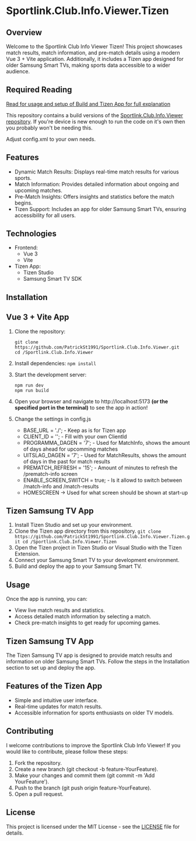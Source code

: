 # Sportlink.Club.Info.Viewer.Tizen

## Overview
Welcome to the Sportlink Club Info Viewer Tizen! This project showcases match results, match information, and pre-match details using a modern Vue 3 + Vite application. Additionally, it includes a Tizen app designed for older Samsung Smart TVs, making sports data accessible to a wider audience.

## Required Reading 
[Read for usage and setup of Build and Tizen App for full explanation](https://patrickst1991.github.io/Sportlink.Club.Info.Viewer/)

This repository contains a build versions of the [Sportlink.Club.Info.Viewer repository](https://github.com/PatrickSt1991/Sportlink.Club.Info.Viewer).
If you're device is new enough to run the code on it's own then you probably won't be needing this.

Adjust config.xml to your own needs.

## Features
 - Dynamic Match Results: Displays real-time match results for various sports.
 - Match Information: Provides detailed information about ongoing and upcoming matches.
 - Pre-Match Insights: Offers insights and statistics before the match begins.
 - Tizen Support: Includes an app for older Samsung Smart TVs, ensuring accessibility for all users.

## Technologies
 - Frontend:
   - Vue 3
   - Vite
 - Tizen App:
   - Tizen Studio
   - Samsung Smart TV SDK

## Installation
## Vue 3 + Vite App
 1. Clone the repository:
    ```
    git clone https://github.com/PatrickSt1991/Sportlink.Club.Info.Viewer.git
    cd /Sportlink.Club.Info.Viewer
    ```
 2. Install dependencies:
    ```npm install```
 3. Start the development server:
    ```
    npm run dev
    npm run build
    ```
    
 5. Open your browser and navigate to http://localhost:5173 **(or the specified port in the terminal)** to see the app in action!
 6. Change the settings in config.js
    - BASE_URL = './'; - Keep as is for Tizen app
    - CLIENT_ID = ''; - Fill with your own ClientId
    - PROGRAMMA_DAGEN = '7'; - Used for MatchInfo, shows the amount of days ahead for upcomming matches
    - UITSLAG_DAGEN = '7'; - Used for MatchResults, shows the amount of days in the past for match results
    - PREMATCH_REFRESH = '15'; - Amount of minutes to refresh the /prematch-info screen
    - ENABLE_SCREEN_SWITCH = true; - Is it allowd to switch between /match-info and /match-results
    - HOMESCREEN -> Used for what screen should be shown at start-up

## Tizen Samsung TV App
 1. Install Tizen Studio and set up your environment.
 2. Clone the Tizen app directory from this repository.
    `git clone https://github.com/PatrickSt1991/Sportlink.Club.Info.Viewer.Tizen.git
    cd /Sportlink.Club.Info.Viewer.Tizen`
 3. Open the Tizen project in Tizen Studio or Visual Studio with the Tizen Extension.
 4. Connect your Samsung Smart TV to your development environment.
 5. Build and deploy the app to your Samsung Smart TV.

## Usage
Once the app is running, you can:

 - View live match results and statistics.
 - Access detailed match information by selecting a match.
 - Check pre-match insights to get ready for upcoming games.

## Tizen Samsung TV App
The Tizen Samsung TV app is designed to provide match results and information on older Samsung Smart TVs. Follow the steps in the Installation section to set up and deploy the app.

## Features of the Tizen App
 - Simple and intuitive user interface.
 - Real-time updates for match results.
 - Accessible information for sports enthusiasts on older TV models.

## Contributing
I welcome contributions to improve the Sportlink Club Info Viewer! If you would like to contribute, please follow these steps:

 1. Fork the repository.
 2. Create a new branch (git checkout -b feature-YourFeature).
 3. Make your changes and commit them (git commit -m 'Add YourFeature').
 4. Push to the branch (git push origin feature-YourFeature).
 5. Open a pull request.

## License
This project is licensed under the MIT License - see the [LICENSE](https://github.com/PatrickSt1991/Sportlink.Club.Info.Viewer.Tizen/blob/main/LICENSE) file for details.
